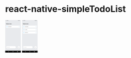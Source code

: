 # react-native-simpleTodoList

<div>
    <img src="./screenshots/1.png" alt="image deleted" width=50/>
    <img src="./screenshots/2.png" alt="image deleted" width=50/>
</div>
